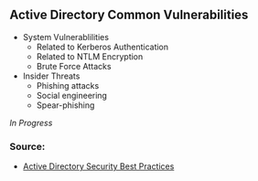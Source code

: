 ## Active Directory Common Vulnerabilities
* System Vulnerablilities
    * Related to Kerberos Authentication
    * Related to NTLM Encryption
    * Brute Force Attacks
* Insider Threats
    * Phishing attacks
    * Social engineering
    * Spear-phishing

_In Progress_

### Source:
* [Active Directory Security Best Practices](https://www.lepide.com/blog/active-directory-security-best-practices/#:~:text=Active%20Directory%20System%20Vulnerabilities%20Active%20Directory%20uses%20Kerberos,actually%20used%20in%20AD%2C%20despite%20security%20being%20subpar.)